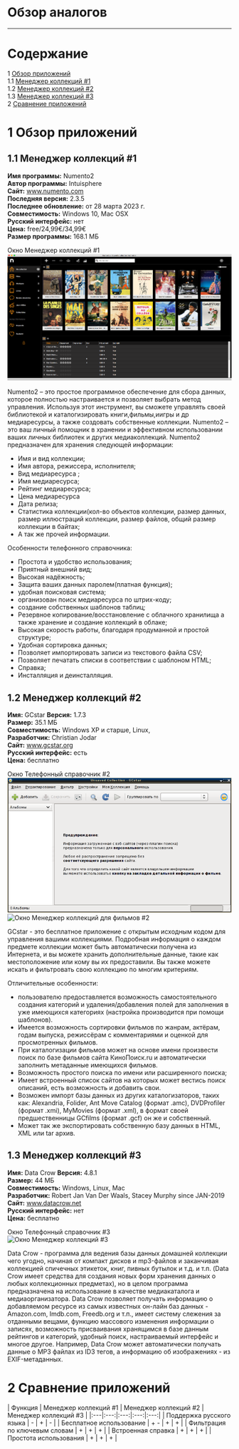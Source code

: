 # Обзор аналогов
---

# Содержание 
1 [Обзор приложений](#application_overview)  
1.1 [Менеджер коллекций #1](#cm1)  
1.2 [Менеджер коллекций #2](#cm2)  
1.3 [Менеджер коллекций #3](#cm3)    
2 [Сравнение приложений](#comparison_of_applications)

<a name="application_overview"/>

# 1 Обзор приложений

<a name="cm1"/>

## 1.1 Менеджер коллекций #1
**Имя программы:** Numento2</br>
**Автор программы:** Intuisphere</br>
**Сайт:** www.numento.com</br> 
**Последняя версия:** 2.3.5</br>
**Последнее обновление:** от 28 марта 2023 г.</br>
**Совместимость:** Windows 10, Mac OSX</br>
**Русский интерфейс:** нет</br>
**Цена:** free/24,99€/34,99€</br>
**Размер программы:** 168.1 МБ</br>

Окно Менеджер коллекций #1  
![Окно Менеджер коллекций #1](../../Images/Analogs/window_collection_manager_1.png)  

Numento2 – это простое программное обеспечение для сбора данных, которое полностью настраивается и позволяет выбрать метод управления. 
Используя этот инструмент, вы сможете управлять своей библиотекой и каталогизировать книги,фильмы,иигры и др медиаресурсы, а также создовать собственные коллекции. 
Numento2 – это ваш личный помощник в хранении и эффективном использовании ваших личных библиотек и других медиаколлекций. 
Numento2 предназначен для хранения следующей информации: 
* Имя и вид коллекции;
* Имя автора, режиссера, исполнителя;
* Вид медиаресурса ;
* Имя медиаресурса; 
* Рейтинг медиаресурса; 
* Цена медиаресурса
* Дата релиза; 
* Статистика коллекции(кол-во объектов коллекции, размер данных, размер иллюстраций коллекции, размер файлов, общий размер коллекции в байтах; 
* А так же прочей информации.

Особенности телефонного справочника: 
- Простота и удобство использования; 
- Приятный внешний вид; 
- Высокая надёжность; 
- Защита ваших данных паролем(платная функция); 
- удобная поисковая система; 
- организован поиск медиаресурса по штрих-коду;
- создание собственных шаблонов таблиц;
- Резервное копирование/восстановление с облачного хранилища а также хранение и создание коллекций в облаке; 
- Высокая скорость работы, благодаря продуманной и простой структуре;      
- Удобная сортировка данных; 
- Позволяет импортировать записи из текстового файла CSV;
- Позволяет печатать списки в соответствии с шаблоном HTML;
- Справка; 
- Инсталляция и деинсталляция.

<a name="cm2"/>

## 1.2 Менеджер коллекций #2
**Имя:** GCstar 
**Версия:** 1.7.3</br>
**Размер:** 35.1 МБ</br>
**Совместимость:** Windows XP и старше, Linux,</br>
**Разработчик:** Christian Jodar</br>
**Сайт:** 	www.gcstar.org</br>
**Русский интерфейс:** есть</br>
**Цена:** бесплатно</br>

Окно Телефонный справочник #2  
![Окно Менеджер коллекций #2](../../Images/Analogs/window_collection_manager_2.png)  
![Окно Менеджер коллекций для фильмов #2](../../Images/Analogs/window_films_collection_manager_2.png)  

GCstar - это бесплатное приложение с открытым исходным кодом для управления вашими коллекциями. 
Подробная информация о каждом предмете коллекции может быть автоматически получена из Интернета, и вы можете хранить дополнительные данные, такие как местоположение или кому вы их предоставили.
Вы также можете искать и фильтровать свою коллекцию по многим критериям.

Отличительные особенности:
* пользователю предоставляется возможность самостоятельного создания категорий и удаления/добавления полей для заполнения в уже имеющихся категориях (настройка производится при помощи шаблонов).
* Имеется возможность сортировки фильмов по жанрам, актёрам, годам выпуска, режиссёрам с комментариями и оценкой для просмотренных фильмов.
* При каталогизации фильмов может на основе имени произвести поиск по базе фильмов сайта КиноПоиск.ru и автоматически заполнить метаданные имеющихся фильмов. 
* Возможность простого поиска по имени или расширенного поиска;
* Имеет встроенный список сайтов на которых может вестись поиск описаний, есть возможность и добавить свои.
* Возможен импорт базы данных из других каталогизаторов, таких как: Alexandria, Folider, Ant Move Catalog (формат .amc), DVDProfiler (формат .xmi), MyMovies (формат .xml), в формат своей предшественницы GCfilms (формат .gcf) он же и собственный.
* Может так же экспортировать собственную базу данных в HTML, XML или tar архив.

<a name="cm3"/>

## 1.3 Менеджер коллекций #3
**Имя:** Data Crow 
**Версия:** 4.8.1</br>
**Размер:** 44 МБ</br>
**Совместимость:** Windows, Linux, Mac</br>
**Разработчик:** Robert Jan Van Der Waals, Stacey Murphy since JAN-2019</br>
**Сайт:** 	www.datacrow.net</br>
**Русский интерфейс:** нет</br>
**Цена:** бесплатно</br>

Окно Телефонный справочник #3  
![Окно Менеджер коллекций #3](../../Images/Analogs/window_collection_manager_3.png)    

Data Crow - программа для ведения базы данных домашней коллекции чего угодно, начиная от компакт дисков и mp3-файлов и заканчивая коллекцией спичечных этикеток, книг, пивных бутылок и т.д. и т.п. 
(Data Crow имеет средства для создания новых форм хранения данных о любых коллекционных предметах), но в целом программа предназначена на использование в качестве медиакаталога и медиаорганизатора.
Data Crow позволяет получать информацию о добавляемом ресурсе из самых известных он-лайн баз данных - Amazon.com, Imdb.com, Freedb.org и т.п., имеет систему слежения за отданными вещами, функцию массового изменения информации о записях, возможность присваивания хранящимся в базе данным рейтингов и категорий, удобный поиск, настраиваемый интерфейс и многое другое. 
Например, Data Crow может автоматически получать данные о MP3 файлах из ID3 тегов, а информацию об изображениях - из EXIF-метаданных.

<a name="comparison_of_applications"/>

# 2 Сравнение приложений

| Функция | Менеджер коллекций #1 | Менеджер коллекций #2 | Менеджер коллекций #3 |
|:---|:---:|:---:|:---:|:---:|
| Поддержка русского языка | - | + | - |
| Бесплатное использование | + - | + | + |
| Фильтрация по ключевым словам | + | + | + |
| Встроенная справка | + | + | + |
| Простота использования | + | + | + |
